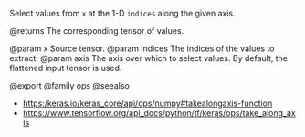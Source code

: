Select values from `x` at the 1-D `indices` along the given axis.

@returns
    The corresponding tensor of values.

@param x Source tensor.
@param indices The indices of the values to extract.
@param axis The axis over which to select values. By default, the flattened
    input tensor is used.

@export
@family ops
@seealso
+ <https:/keras.io/keras_core/api/ops/numpy#takealongaxis-function>
+ <https://www.tensorflow.org/api_docs/python/tf/keras/ops/take_along_axis>
